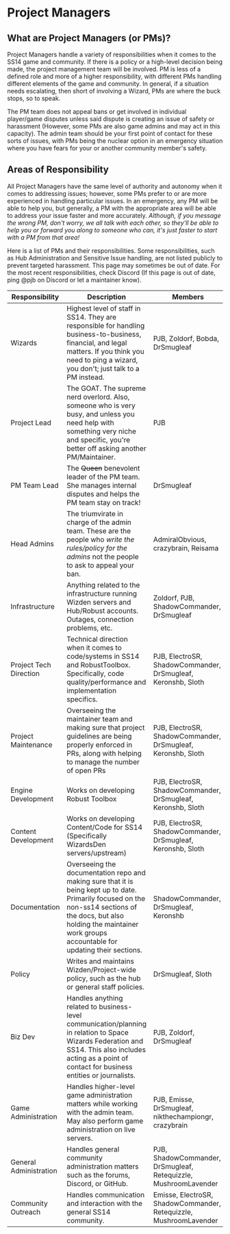 # Project Managers

## What are Project Managers (or PMs)?

Project Managers handle a variety of responsibilities when it comes to the SS14 game and community. If there is a policy or a high-level decision being made, the project management team will be involved. PM is less of a defined role and more of a higher responsibility, with different PMs handling different elements of the game and community. In general, if a situation needs escalating, then short of involving a Wizard, PMs are where the buck stops, so to speak.

The PM team does not appeal bans or get involved in individual player/game disputes unless said dispute is creating an issue of safety or harassment (However, some PMs are also game admins and may act in this capacity). The admin team should be your first point of contact for these sorts of issues, with PMs being the nuclear option in an emergency situation where you have fears for your or another community member's safety.

## Areas of Responsibility

All Project Managers have the same level of authority and autonomy when it comes to addressing issues; however, some PMs prefer to or are more experienced in handling particular issues. In an emergency, any PM will be able to help you, but generally, a PM with the appropriate area will be able to address your issue faster and more accurately. *Although, if you message the wrong PM, don't worry, we all talk with each other, so they'll be able to help you or forward you along to someone who can, it's just faster to start with a PM from that area!*

Here is a list of PMs and their responsibilities. Some responsibilities, such as Hub Administration and Sensitive Issue handling, are not listed publicly to prevent targeted harassment.
This page may sometimes be out of date. For the most recent responsibilities, check Discord (If this page is out of date, ping @pjb on Discord or let a maintainer know).

| Responsibility | Description | Members |
|---|---|---|
| Wizards | Highest level of staff in SS14. They are responsible for handling business-to-business, financial, and legal matters. If you think you need to ping a wizard, you don't; just talk to a PM instead. | PJB, Zoldorf, Bobda, DrSmugleaf |
| Project Lead | The GOAT. The supreme nerd overlord. Also, someone who is very busy, and unless you need help with something very niche and specific, you're better off asking another PM/Maintainer. | PJB |
| PM Team Lead | The ~~Queen~~ benevolent leader of the PM team. She manages internal disputes and helps the PM team stay on track! | DrSmugleaf |
| Head Admins | The triumvirate in charge of the admin team. These are the people who *write the rules/policy for the admins* not the people to ask to appeal your ban. | AdmiralObvious, crazybrain, Reisama |
| Infrastructure | Anything related to the infrastructure running Wizden servers and Hub/Robust accounts. Outages, connection problems, etc. | Zoldorf, PJB, ShadowCommander, DrSmugleaf |
| Project Tech Direction | Technical direction when it comes to code/systems in SS14 and RobustToolbox. Specifically, code quality/performance and implementation specifics. | PJB, ElectroSR, ShadowCommander, DrSmugleaf, Keronshb, Sloth |
| Project Maintenance | Overseeing the maintainer team and making sure that project guidelines are being properly enforced in PRs, along with helping to manage the number of open PRs | PJB, ElectroSR, ShadowCommander, DrSmugleaf, Keronshb, Sloth |
| Engine Development | Works on developing Robust Toolbox | PJB, ElectroSR, ShadowCommander, DrSmugleaf, Keronshb, Sloth |
| Content Development | Works on developing Content/Code for SS14 (Specifically WizardsDen servers/upstream) | PJB, ElectroSR, ShadowCommander, DrSmugleaf, Keronshb, Sloth |
| Documentation | Overseeing the documentation repo and making sure that it is being kept up to date. Primarily focused on the non-ss14 sections of the docs, but also holding the maintainer work groups accountable for updating their sections. | ShadowCommander, DrSmugleaf, Keronshb |
| Policy | Writes and maintains Wizden/Project-wide policy, such as the hub or general staff policies. | DrSmugleaf, Sloth |
| Biz Dev | Handles anything related to business-level communication/planning in relation to Space Wizards Federation and SS14. This also includes acting as a point of contact for business entities or journalists. | PJB, Zoldorf, DrSmugleaf |
| Game Administration | Handles higher-level game administration matters while working with the admin team. May also perform game administration on live servers. | PJB, Emisse, DrSmugleaf, nikthechampiongr, crazybrain |
| General Administration | Handles general community administration matters such as the forums, Discord, or GitHub. | PJB, ShadowCommander, DrSmugleaf, Retequizzle, MushroomLavender |
| Community Outreach | Handles communication and interaction with the general SS14 community. | Emisse, ElectroSR, ShadowCommander, Retequizzle, MushroomLavender |







